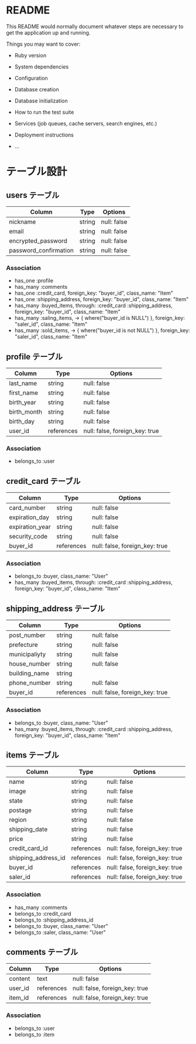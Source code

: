 # README

This README would normally document whatever steps are necessary to get the
application up and running.

Things you may want to cover:

* Ruby version

* System dependencies

* Configuration

* Database creation

* Database initialization

* How to run the test suite

* Services (job queues, cache servers, search engines, etc.)

* Deployment instructions

* ...


# テーブル設計


## users テーブル

| Column                | Type   | Options     |
| --------------------- | ------ | ----------- |
| nickname              | string | null: false |
| email                 | string | null: false |
| encrypted_password    | string | null: false |
| password_confirmation | string | null: false |

### Association

- has_one  :profile
- has_many :comments
- has_one  :credit_card,                                           foreign_key: "buyer_id", class_name: "Item"
- has_one  :shipping_address,                                      foreign_key: "buyer_id", class_name: "Item"
- has_many :buyed_items, through: :credit_card :shipping_address,  foreign_key: "buyer_id", class_name: "Item"
- has_many :saling_items, -> { where("buyer_id is NULL") },        foreign_key: "saler_id", class_name: "Item"
- has_many :sold_items,   -> { where("buyer_id is not NULL") },    foreign_key: "saler_id", class_name: "Item"



## profile テーブル

| Column      | Type       | Options                        |
| ----------- | ---------- | ------------------------------ |
| last_name   | string     | null: false                    |
| first_name  | string     | null: false                    |
| birth_year  | string     | null: false                    |
| birth_month | string     | null: false                    |
| birth_day   | string     | null: false                    |
| user_id     | references | null: false, foreign_key: true |

### Association

- belongs_to :user



## credit_card テーブル

| Column          | Type       | Options                        |
| --------------- | ---------- | ------------------------------ |
| card_number     | string     | null: false                    |
| expiration_day  | string     | null: false                    |
| expiration_year | string     | null: false                    |
| security_code   | string     | null: false                    |
| buyer_id        | references | null: false, foreign_key: true |

### Association

- belongs_to :buyer,                                                                         class_name: "User"
- has_many   :buyed_items, through: :credit_card :shipping_address, foreign_key: "buyer_id", class_name: "Item"



## shipping_address テーブル

| Column        | Type       | Options                        |
| ------------- | ---------- | ------------------------------ |
| post_number   | string     | null: false                    |
| prefecture    | string     | null: false                    |
| municipaliyty | string     | null: false                    |
| house_number  | string     | null: false                    |
| building_name | string     |                                |
| phone_number  | string     | null: false                    |
| buyer_id      | references | null: false, foreign_key: true |

### Association

- belongs_to :buyer,                                                                         class_name: "User"
- has_many   :buyed_items, through: :credit_card :shipping_address, foreign_key: "buyer_id", class_name: "Item"



## items テーブル

| Column              | Type       | Options                        |
| ------------------- | ---------- | ------------------------------ |
| name                | string     | null: false                    |
| image               | string     | null: false                    |
| state               | string     | null: false                    |
| postage             | string     | null: false                    |
| region              | string     | null: false                    |
| shipping_date       | string     | null: false                    |
| price               | string     | null: false                    |
| credit_card_id      | references | null: false, foreign_key: true |
| shipping_address_id | references | null: false, foreign_key: true |
| buyer_id            | references | null: false, foreign_key: true |
| saler_id            | references | null: false, foreign_key: true |

### Association

- has_many   :comments
- belongs_to :credit_card
- belongs_to :shipping_address_id
- belongs_to :buyer, class_name: "User"
- belongs_to :saler, class_name: "User"



## comments テーブル

| Column      | Type       | Options                        |
| ----------- | ---------- | ------------------------------ |
| content     | text       | null: false                    |
| user_id     | references | null: false, foreign_key: true |
| item_id     | references | null: false, foreign_key: true |

### Association

- belongs_to :user
- belongs_to :item
